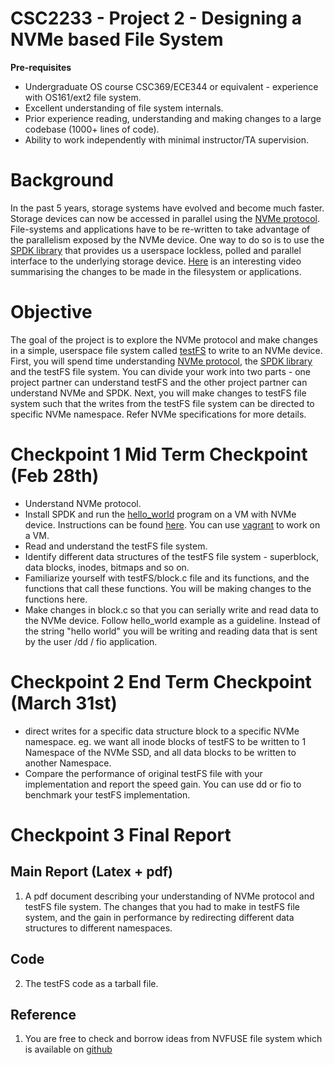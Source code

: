 # CSC2233 - Project 2 - Designing a NVMe based File System

**Pre-requisites**

- Undergraduate OS course CSC369/ECE344 or equivalent - experience with OS161/ext2 file system.
- Excellent understanding of file system internals.
- Prior experience reading, understanding and making changes to a large codebase (1000+ lines of code).
- Ability to work independently with minimal instructor/TA supervision.

# Background

In the past 5 years, storage systems have evolved and become much faster. Storage devices can now be accessed in parallel using the [NVMe protocol](https://nvmexpress.org/). File-systems and applications have to be re-written to take advantage of the parallelism exposed by the NVMe device.
One way to do so is to use the [SPDK library](https://spdk.io/) that provides us a userspace lockless, polled and parallel interface to the underlying storage device. [Here](https://www.youtube.com/watch?v=qOpZbzupt9M) is an interesting video summarising the changes to be made in the filesystem or applications.

# Objective

The goal of the project is to explore the NVMe protocol and make changes in a simple, userspace file system  called [testFS](https://github.com/shehbazj/testfs) to write to an NVMe device. First, you will spend time understanding [NVMe protocol](https://nvmexpress.org/), the [SPDK library](https://spdk.io/) and the testFS file system. You can divide your work into two parts - one project partner can understand testFS and the other project partner can understand NVMe and SPDK. Next, you will make changes to testFS file system such that the writes from the testFS file system can be directed to specific NVMe namespace. Refer NVMe specifications for more details.

# Checkpoint 1 Mid Term Checkpoint (Feb 28th)
- Understand NVMe protocol.
- Install SPDK and run the [hello_world](https://github.com/spdk/spdk/blob/master/examples/nvme/hello_world/hello_world.c) program on a VM with NVMe device. Instructions can be found [here](https://software.intel.com/en-us/articles/accelerating-your-nvme-drives-with-spdk). You can use [vagrant](https://spdk.io/doc/vagrant.html) to work on a VM.
- Read and understand the testFS file system.
- Identify different data structures of the testFS file system - superblock, data blocks, inodes, bitmaps and so on.
- Familiarize yourself with testFS/block.c file and its functions, and the functions that call these functions. You will be making changes to the functions here.
- Make changes in block.c so that you can serially write and read data to the NVMe device. Follow hello_world example as a guideline. Instead of the string "hello world" you will be writing and reading data that is sent by the user /dd / fio application.

# Checkpoint 2 End Term Checkpoint (March 31st)
- direct writes for a specific data structure block to a specific NVMe namespace. eg. we want all inode blocks of testFS to be written to 1 Namespace of the NVMe SSD, and all data blocks to be written to another Namespace.
- Compare the performance of original testFS file with your implementation and report the speed gain. You can use dd or fio to benchmark your testFS implementation.

# Checkpoint 3 Final Report

## Main Report (Latex + pdf)
1. A pdf document describing your understanding of NVMe protocol and testFS file system. The changes that you had to make in testFS file system, and the gain in performance by redirecting different data structures to different namespaces.

## Code
2. The testFS code as a tarball file.

## Reference
1. You are free to check and borrow ideas from NVFUSE file system which is available on [github](https://github.com/nvfuse/nvfuse)
